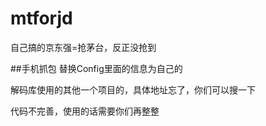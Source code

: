 # mtforjd
自己搞的京东强=抢茅台，反正没抢到


##手机抓包 替换Config里面的信息为自己的

解码库使用的其他一个项目的，具体地址忘了，你们可以搜一下

代码不完善，使用的话需要你们再整整
